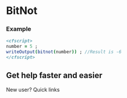 # BitNot

### Example

```coldfusion
<cfscript>
number = 5 ;
writeOutput(bitnot(number)) ; //Result is -6
</cfscript>
```
## Get help faster and easier
New user?
Quick links
